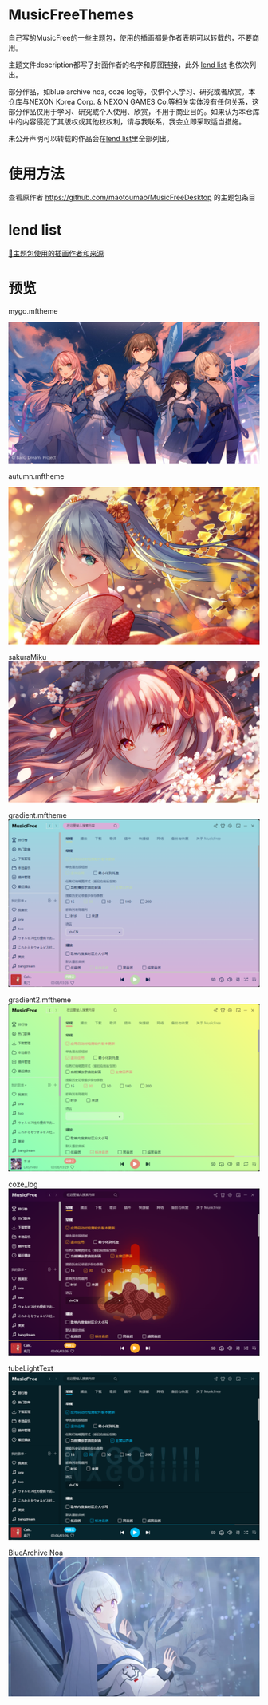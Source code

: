 # MusicFreeThemes

自己写的MusicFree的一些主题包，使用的插画都是作者表明可以转载的，不要商用。

主题文件description都写了封面作者的名字和原图链接，此外 [lend list](./lendlist.md) 也依次列出。

部分作品，如blue archive noa, coze log等，仅供个人学习、研究或者欣赏。本仓库与NEXON Korea Corp. & NEXON GAMES Co.等相关实体没有任何关系，这部分作品仅用于学习、研究或个人使用、欣赏，不用于商业目的。如果认为本仓库中的内容侵犯了其版权或其他权权利，请与我联系，我会立即采取适当措施。

未公开声明可以转载的作品会在[lend list](./lendlist.md)里全部列出。

# 使用方法

查看原作者 https://github.com/maotoumao/MusicFreeDesktop 的主题包条目


# lend list

[💖主题包使用的插画作者和来源](./lendlist.md)

# 预览

mygo.mftheme

![](./mygo/imgs/mygo.jpg)

autumn.mftheme

![](./autumn/imgs/autumn.jpg)

sakuraMiku
![](./sakuraMiku/imgs/39.png)

gradient.mftheme
![](./gradient/imgs/preview.png)

gradient2.mftheme
![](./gradient2/imgs/preview.png)

coze_log
![](./coze_log/imgs/preview.png)

tubeLightText
![](./tubeLightText/imgs/preview.png)

BlueArchive Noa
![](./BA_Noa/imgs/preview.png)